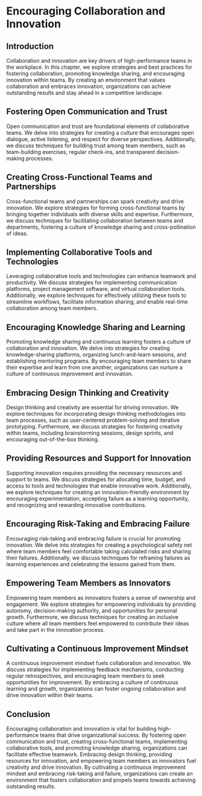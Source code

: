 # Encouraging Collaboration and Innovation

## Introduction

Collaboration and innovation are key drivers of high-performance teams in the workplace. In this chapter, we explore strategies and best practices for fostering collaboration, promoting knowledge sharing, and encouraging innovation within teams. By creating an environment that values collaboration and embraces innovation, organizations can achieve outstanding results and stay ahead in a competitive landscape.

## Fostering Open Communication and Trust

Open communication and trust are foundational elements of collaborative teams. We delve into strategies for creating a culture that encourages open dialogue, active listening, and respect for diverse perspectives. Additionally, we discuss techniques for building trust among team members, such as team-building exercises, regular check-ins, and transparent decision-making processes.

## Creating Cross-Functional Teams and Partnerships

Cross-functional teams and partnerships can spark creativity and drive innovation. We explore strategies for forming cross-functional teams by bringing together individuals with diverse skills and expertise. Furthermore, we discuss techniques for facilitating collaboration between teams and departments, fostering a culture of knowledge sharing and cross-pollination of ideas.

## Implementing Collaborative Tools and Technologies

Leveraging collaborative tools and technologies can enhance teamwork and productivity. We discuss strategies for implementing communication platforms, project management software, and virtual collaboration tools. Additionally, we explore techniques for effectively utilizing these tools to streamline workflows, facilitate information sharing, and enable real-time collaboration among team members.

## Encouraging Knowledge Sharing and Learning

Promoting knowledge sharing and continuous learning fosters a culture of collaboration and innovation. We delve into strategies for creating knowledge-sharing platforms, organizing lunch-and-learn sessions, and establishing mentoring programs. By encouraging team members to share their expertise and learn from one another, organizations can nurture a culture of continuous improvement and innovation.

## Embracing Design Thinking and Creativity

Design thinking and creativity are essential for driving innovation. We explore techniques for incorporating design thinking methodologies into team processes, such as user-centered problem-solving and iterative prototyping. Furthermore, we discuss strategies for fostering creativity within teams, including brainstorming sessions, design sprints, and encouraging out-of-the-box thinking.

## Providing Resources and Support for Innovation

Supporting innovation requires providing the necessary resources and support to teams. We discuss strategies for allocating time, budget, and access to tools and technologies that enable innovative work. Additionally, we explore techniques for creating an innovation-friendly environment by encouraging experimentation, accepting failure as a learning opportunity, and recognizing and rewarding innovative contributions.

## Encouraging Risk-Taking and Embracing Failure

Encouraging risk-taking and embracing failure is crucial for promoting innovation. We delve into strategies for creating a psychological safety net where team members feel comfortable taking calculated risks and sharing their failures. Additionally, we discuss techniques for reframing failures as learning experiences and celebrating the lessons gained from them.

## Empowering Team Members as Innovators

Empowering team members as innovators fosters a sense of ownership and engagement. We explore strategies for empowering individuals by providing autonomy, decision-making authority, and opportunities for personal growth. Furthermore, we discuss techniques for creating an inclusive culture where all team members feel empowered to contribute their ideas and take part in the innovation process.

## Cultivating a Continuous Improvement Mindset

A continuous improvement mindset fuels collaboration and innovation. We discuss strategies for implementing feedback mechanisms, conducting regular retrospectives, and encouraging team members to seek opportunities for improvement. By embracing a culture of continuous learning and growth, organizations can foster ongoing collaboration and drive innovation within their teams.

## Conclusion

Encouraging collaboration and innovation is vital for building high-performance teams that drive organizational success. By fostering open communication and trust, creating cross-functional teams, implementing collaborative tools, and promoting knowledge sharing, organizations can facilitate effective teamwork. Embracing design thinking, providing resources for innovation, and empowering team members as innovators fuel creativity and drive innovation. By cultivating a continuous improvement mindset and embracing risk-taking and failure, organizations can create an environment that fosters collaboration and propels teams towards achieving outstanding results.
